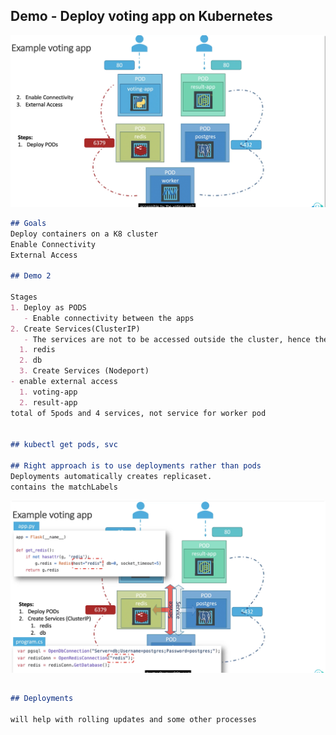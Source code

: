 ## Demo - Deploy voting app on Kubernetes 
![k8_demo](https://github.com/sheyijojo/Docker_CERT/blob/main/_assets/demo-k8.png?raw=true)
```md
## Goals
Deploy containers on a K8 cluster 
Enable Connectivity 
External Access 

## Demo 2

Stages
1. Deploy as PODS
   - Enable connectivity between the apps 
2. Create Services(ClusterIP)
   - The services are not to be accessed outside the cluster, hence they must be clusterIP.
  1. redis
  2. db
  3. Create Services (Nodeport)
- enable external access
  1. voting-app
  2. result-app 
total of 5pods and 4 services, not service for worker pod


## kubectl get pods, svc

## Right approach is to use deployments rather than pods 
Deployments automatically creates replicaset.
contains the matchLabels
```

![k8_demo2](https://github.com/sheyijojo/Docker_CERT/blob/main/_assets/demo2.png?raw=true)

##

```md
## Deployments 

will help with rolling updates and some other processes



```

